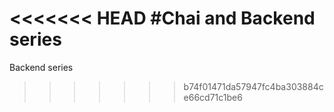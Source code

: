 <<<<<<< HEAD
#Chai and Backend series
=======
Backend series
>>>>>>> b74f01471da57947fc4ba303884ce66cd71c1be6
